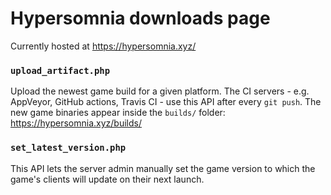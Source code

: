 # Hypersomnia downloads page

Currently hosted at https://hypersomnia.xyz/

### ``upload_artifact.php`` 

Upload the newest game build for a given platform. The CI servers - e.g. AppVeyor, GitHub actions, Travis CI - use this API after every ``git push``. The new game binaries appear inside the ``builds/`` folder: https://hypersomnia.xyz/builds/


### ``set_latest_version.php`` 

This API lets the server admin manually set the game version to which the game's clients will update on their next launch.
